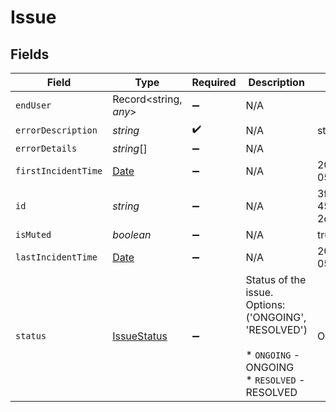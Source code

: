 # Issue


## Fields

| Field                                                                                                | Type                                                                                                 | Required                                                                                             | Description                                                                                          | Example                                                                                              |
| ---------------------------------------------------------------------------------------------------- | ---------------------------------------------------------------------------------------------------- | ---------------------------------------------------------------------------------------------------- | ---------------------------------------------------------------------------------------------------- | ---------------------------------------------------------------------------------------------------- |
| `endUser`                                                                                            | Record<string, *any*>                                                                                | :heavy_minus_sign:                                                                                   | N/A                                                                                                  |                                                                                                      |
| `errorDescription`                                                                                   | *string*                                                                                             | :heavy_check_mark:                                                                                   | N/A                                                                                                  | string                                                                                               |
| `errorDetails`                                                                                       | *string*[]                                                                                           | :heavy_minus_sign:                                                                                   | N/A                                                                                                  |                                                                                                      |
| `firstIncidentTime`                                                                                  | [Date](https://developer.mozilla.org/en-US/docs/Web/JavaScript/Reference/Global_Objects/Date)        | :heavy_minus_sign:                                                                                   | N/A                                                                                                  | 2022-12-05T16:19:15.161Z                                                                             |
| `id`                                                                                                 | *string*                                                                                             | :heavy_minus_sign:                                                                                   | N/A                                                                                                  | 3fa85f64-5717-4562-b3fc-2c963f66afa6                                                                 |
| `isMuted`                                                                                            | *boolean*                                                                                            | :heavy_minus_sign:                                                                                   | N/A                                                                                                  | true                                                                                                 |
| `lastIncidentTime`                                                                                   | [Date](https://developer.mozilla.org/en-US/docs/Web/JavaScript/Reference/Global_Objects/Date)        | :heavy_minus_sign:                                                                                   | N/A                                                                                                  | 2022-12-05T16:19:15.161Z                                                                             |
| `status`                                                                                             | [IssueStatus](../../models/shared/issuestatus.md)                                                    | :heavy_minus_sign:                                                                                   | Status of the issue. Options: ('ONGOING', 'RESOLVED')<br/><br/>* `ONGOING` - ONGOING<br/>* `RESOLVED` - RESOLVED | ONGOING                                                                                              |